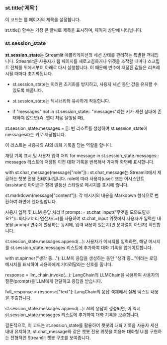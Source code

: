 ### st.title('제목')  

이 코드는 웹 페이지의 제목을 설정합니다.  

st.title() 함수는 가장 큰 글씨로 제목을 표시하며, 페이지 상단에 나타납니다.

### st.session_state  

**st.session_state**는 Streamlit 애플리케이션의 세션 상태를 관리하는 특별한 객체입니다. 
Streamlit은 사용자가 웹 페이지를 새로고침하거나 위젯을 조작할 때마다 스크립트 전체를 위에서부터 아래로 다시 실행합니다. 이 때문에 변수에 저장된 값들은 리프레시될 때마다 초기화됩니다.

- st.session_state는 이러한 초기화를 방지하고, 사용자 세션 동안 값을 유지할 수 있도록 해줍니다.

- st.session_state는 딕셔너리와 유사하게 작동합니다.

- if "messages" not in st.session_state:: "messages"라는 키가 세션 상태에 존재하지 않으면(즉, 앱이 처음 실행될 때),

st.session_state.messages = []: 빈 리스트를 생성하여 st.session_state에 messages라는 키로 저장합니다. 

이 리스트는 사용자와 AI의 대화 기록을 담는 역할을 합니다.

채팅 기록 표시 및 사용자 입력 처리
for message in st.session_state.messages:: messages 리스트에 저장된 이전 대화 기록을 반복해서 가져와 화면에 표시합니다.

with st.chat_message(message["role"]):: st.chat_message는 Streamlit에서 제공하는 챗봇 전용 컨테이너입니다. role에 따라 사용자(user) 또는 어시스턴트(assistant) 아이콘과 함께 말풍선 스타일로 메시지를 표시해 줍니다.

st.markdown(message["content"]): 각 메시지의 내용을 Markdown 형식으로 변환하여 화면에 렌더링합니다.

사용자 입력 및 LLM 응답 처리
if prompt := st.chat_input("무엇을 도와드릴까요?"):: 바다코끼리 연산자(:=)를 사용하여 st.chat_input 위젯에서 사용자가 입력한 내용을 prompt 변수에 할당하는 동시에, 입력 내용이 있는지(빈 문자열이 아닌지) 확인합니다.

st.session_state.messages.append(...): 사용자가 메시지를 입력하면, 해당 메시지를 st.session_state.messages 리스트에 추가하여 대화 기록을 업데이트합니다.

with st.spinner("생각 중..."): LLM이 응답을 생성하는 동안 "생각 중..."이라는 로딩 메시지를 표시하여 사용자에게 기다려달라는 신호를 줍니다.

response = llm_chain.invoke(...): LangChain의 LLMChain을 사용하여 사용자의 질문(prompt)을 LLM에게 전달하고 응답을 받습니다.

full_response = response["text"]: LangChain의 응답 객체에서 실제 텍스트 내용을 추출합니다.

st.session_state.messages.append(...): AI의 응답이 생성되면, 이 역시 st.session_state.messages 리스트에 추가하여 대화 기록을 보존합니다.

결론적으로, 이 코드는 st.session_state를 활용하여 챗봇의 대화 기록을 사용자 세션 내내 유지하고, st.chat_message와 같은 챗봇 전용 위젯을 이용해 대화형 UI를 구현하는 전형적인 Streamlit 챗봇 구조를 보여줍니다.
